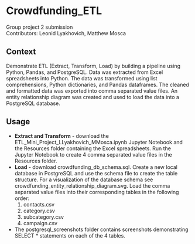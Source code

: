 # Crowdfunding_ETL
Group project 2 submission<br>
Contributors: Leonid Lyakhovich, Matthew Mosca
## Context
Demonstrate ETL (Extract, Transform, Load) by building a pipeline using Python, Pandas, and PostgreSQL. Data was extracted from Excel spreadsheets into Python. The data was transformed using list comprehensions, Python dictionaries, and Pandas dataframes. The cleaned and formatted data was exported into comma separated value files. An entity relationship diagram was created and used to load the data into a PostgreSQL database.
## Usage
- **Extract and Transform** - download the ETL_Mini_Project_LLyakhovich_MMosca.ipynb Jupyter Notebook and the Resources folder containing the Excel spreadsheets. Run the Jupyter Notebook to create 4 comma separated value files in the Resources folder.
- **Load** - download crowdfunding_db_schema.sql. Create a new local database in PostgreSQL and use the schema file to create the table structure. For a visualization of the database schema see crowdfunding_entity_relationship_diagram.svg. Load the comma separated value files into their corresponding tables in the following order:
  1) contacts.csv
  2) category.csv
  3) subcategory.csv
  4) campaign.csv
 - The postgresql_screenshots folder contains screenshots demonstrating SELECT * statements on each of the 4 tables.
